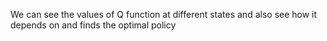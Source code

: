 We can see the values of Q function at different states and also see how it depends on and finds the optimal policy
